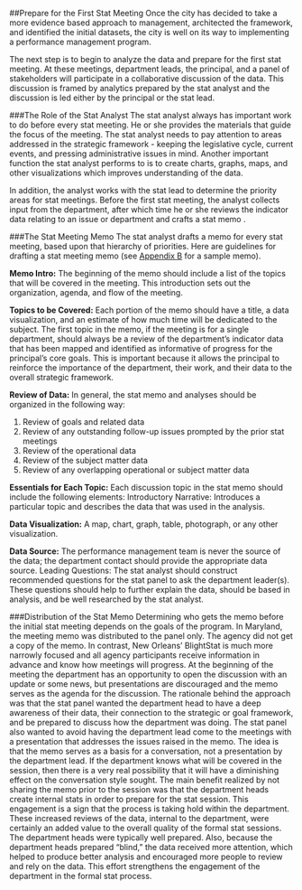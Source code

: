 ##Prepare for the First Stat Meeting
Once the city has decided to take a more evidence based approach to management, architected the framework, and identified the initial datasets, the city is well on its way to implementing a performance management program.

The next step is to begin to analyze the data and prepare for the first stat meeting. At these meetings, department leads, the principal, and a panel of stakeholders will participate in a collaborative discussion of the data. This discussion is framed by analytics prepared by the stat analyst and the discussion is led either by the principal or the stat lead.

###The Role of the Stat Analyst
The stat analyst always has important work to do before every stat meeting. He or she provides the materials that guide the focus of the meeting. The stat analyst needs to pay attention to areas addressed in the strategic framework - keeping the legislative cycle, current events, and pressing administrative issues in mind.
Another important function the stat analyst performs to is to create charts, graphs, maps, and other visualizations which improves understanding of the data.

In addition, the analyst works with the stat lead to determine the priority areas for stat meetings. Before the first stat meeting, the analyst collects input from the department, after which time he or she reviews the indicator data relating to an issue or department and crafts a stat memo .


###The Stat Meeting Memo
The stat analyst drafts a memo for every stat meeting, based upon that hierarchy of priorities. 
Here are guidelines for drafting a stat meeting memo (see [Appendix B](appendix-b.md) for a sample memo).

**Memo Intro:** The beginning of the memo should include a list of the topics that will be covered in the meeting. This introduction sets out the organization, agenda, and flow of the meeting.

**Topics to be Covered:** Each portion of the memo should have a title, a data visualization, and an estimate of how much time will be dedicated to the subject. The first topic in the memo, if the meeting is for a single department, should always be a review of the department’s indicator data that has been mapped and identified as informative of progress for the principal’s core goals. This is important because it allows the principal to reinforce the importance of the department, their work, and their data to the overall strategic framework.

**Review of Data:** In general, the stat memo and analyses should be organized in the following way:
1. Review of goals and related data
2. Review of any outstanding follow-up issues prompted by the prior stat meetings
3. Review of the operational data
4. Review of the subject matter data
5. Review of any overlapping operational or subject matter data

**Essentials for Each Topic:** Each discussion topic in the stat memo should include the following elements:
Introductory Narrative: Introduces a particular topic and describes the data that was used in the analysis.

**Data Visualization:** A map, chart, graph, table, photograph, or any other visualization.

**Data Source:** The performance management team is never the source of the data; the department contact should provide the appropriate data source.
Leading Questions: The stat analyst should construct recommended questions for the stat panel to ask the department leader(s). These questions should help to further explain the data, should be based in analysis, and be well researched by the stat analyst.

###Distribution of the Stat Memo
Determining who gets the memo before the initial stat meeting depends on the goals of the program. In Maryland, the meeting memo was distributed to the panel only. The agency did not get a copy of the memo. In contrast, New Orleans’ BlightStat is much more narrowly focused and all agency participants receive information in advance and know how meetings will progress. 
At the beginning of the meeting the department has an opportunity to open the discussion with an update or some news, but presentations are discouraged and the memo serves as the agenda for the discussion. The rationale behind the approach was that the stat panel wanted the department head to have a deep awareness of their data, their connection to the strategic or goal framework, and be prepared to discuss how the department was doing.
The stat panel also wanted to avoid having the department lead come to the meetings with a presentation that addresses the issues raised in the memo. The idea is that the memo serves as a basis for a conversation, not a presentation by the department lead. If the department knows what will be covered in the session, then there is a very real possibility that it will have a diminishing effect on the conversation style sought.
The main benefit realized by not sharing the memo prior to the session was that the department heads create internal stats in order to prepare for the stat session. This engagement is a sign that the process is taking hold within the department. These increased reviews of the data, internal to the department, were certainly an added value to the overall quality of the formal stat sessions. The department heads were typically well prepared.
Also, because the department heads prepared “blind,” the data received more attention, which helped to produce better analysis and encouraged more people to review and rely on the data. This effort strengthens the engagement of the department in the formal stat process.